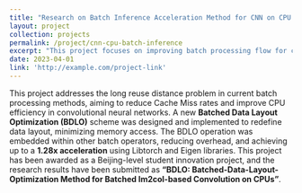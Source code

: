 ```yaml
---
title: "Research on Batch Inference Acceleration Method for CNN on CPU Platform"
layout: project
collection: projects
permalink: /project/cnn-cpu-batch-inference
excerpt: "This project focuses on improving batch processing flow for convolution and pooling operations in CNN, reducing Cache Miss rate, and enhancing CPU computational efficiency."
date: 2023-04-01
link: 'http://example.com/project-link'
---
```


This project addresses the long reuse distance problem in current batch processing methods, aiming to reduce Cache Miss rates and improve CPU efficiency in convolutional neural networks. A new **Batched Data Layout Optimization (BDLO)** scheme was designed and implemented to redefine data layout, minimizing memory access. The BDLO operation was embedded within other batch operators, reducing overhead, and achieving up to a **1.28x acceleration** using Libtorch and Eigen libraries. This project has been awarded as a Beijing-level student innovation project, and the research results have been submitted as **“BDLO: Batched-Data-Layout-Optimization Method for Batched Im2col-based Convolution on CPUs”**.

